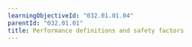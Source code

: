 ```yaml
---
learningObjectiveId: "032.01.01.04"
parentId: "032.01.01"
title: Performance definitions and safety factors
---
```

